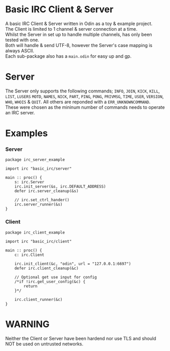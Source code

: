 # Basic IRC Client & Server
A basic IRC Client & Server written in Odin as a toy & example project.   
The Client is limited to 1 channel & server connection at a time.  
Whilst the Server in set up to handle multiple channels, has only been tested with one.  
Both will handle & send UTF-8, however the Server's case mapping is always ASCII.  
Each sub-package also has a `main.odin` for easy up and gp.

# Server
The Server only supports the following commands; `INFO`, `JOIN`, `KICK`, `KILL`, `LIST`, `LUSERS` `MOTD`, `NAMES`, `NICK`, `PART`, `PING`, `PONG`, `PRIVMSG`, `TIME`, `USER`, `VERSION`, `WHO`, `WHOIS` & `QUIT`. All others are reponded with a `ERR_UNKNOWNCOMMAND`.  
These were chosen as the mininum number of commands needs to operate an IRC server. 

# Examples

### Server
```odin
package irc_server_example

import irc "basic_irc/server"

main :: proc() {
    s: irc.Server
    irc.init_server(&s, irc.DEFAULT_ADDRESS)
    defer irc.server_cleanup(&s)

    // irc.set_ctrl_hander()
    irc.server_runner(&s)
}
```

### Client
```odin
package irc_client_example

import irc "basic_irc/client"

main :: proc() { 
    c: irc.Client

    irc.init_client(&c, "odin", url = "127.0.0.1:6697")
    defer irc.client_cleanup(&c)

    // Optional get use input for config
    /*if !irc.get_user_config(&c) {
        return
    }*/

    irc.client_runner(&c)
}
```

# WARNING
Neither the Client or Server have been hardend nor use TLS and should NOT be used on untrusted networks.